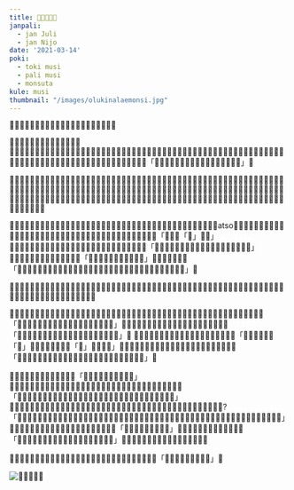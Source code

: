```yaml
---
title: 󱥄󱤮󱤂󱤉󱤸
janpali:
  - jan Juli
  - jan Nijo
date: '2021-03-14'
poki:
  - toki musi
  - pali musi
  - monsuta
kule: musi
thumbnail: "/images/olukinalaemonsi.jpg"
---
```

**󱥣󱦝**󱥂󱤻󱥁󱤧󱥽󱤨󱦜󱥁󱤧󱤍󱥩󱥞󱤡󱥄󱤮󱤂󱤉󱥆󱦜

󱥫󱥐󱤼󱤡󱤟󱤧󱤬󱦜󱤟󱥁󱤧󱤨󱤼󱦜 󱤑󱤤󱥍󱦗󱤟󱦘󱤧󱤑󱦐󱤰󱦜󱤔󱦜󱤥󱦜󱥜󱦜󱦑󱦜󱥆󱤧󱥡󱤼󱤧󱤤󱥔󱤉󱤟󱦜󱤑󱥅󱥆󱤊󱥆󱤧󱤓󱤉󱤑󱦖󱤨󱥳󱦜󱤑󱦖󱤨󱤧󱤑󱦐󱤰󱦜󱤞󱦜󱦑󱦜󱥆󱤧󱥷󱥡󱤉󱤄󱤧󱥬󱥩󱤑󱤄󱦜󱥫󱤄󱤡󱤑󱦐󱤰󱦜󱤞󱦜󱦑󱤧󱥬󱤉󱥁󱦝「󱥁󱤧󱥙󱦜󱥧󱥙󱤡󱥁󱤧󱤬󱦜󱤰󱥙󱤡󱥁󱤧󱤖」󱦜

󱤱󱥍󱦗󱤑󱦐󱤰󱦜󱤞󱦜󱦑󱦘󱤧󱥡󱤂󱤉󱤌󱤡󱤑󱦐󱤰󱦜󱤞󱦜󱦑󱤧󱥩󱥭󱥍󱦗󱤑󱦐󱥅󱤫󱦜󱥉󱦜󱦑󱦘󱦜󱥭󱥆󱤧󱤬󱥒󱥍󱦗󱤰󱤗󱥣󱦘󱦜󱤑󱦐󱤰󱦜󱤞󱦜󱦑󱤧󱥎󱦖󱤍󱥧󱤰󱤗󱥣󱦜󱥨󱤑󱦐󱥅󱤫󱦜󱥉󱦜󱦑󱤧󱥔󱤼󱥩󱥆󱦜󱤑󱦐󱥅󱤫󱦜󱥉󱦜󱦑󱤧󱤓󱤉󱤩󱥍󱦗󱥏󱥲󱦘󱦜󱥆󱤧󱥡󱤉󱤌󱤾󱤼󱦜󱤑󱦐󱤰󱦜󱤞󱦜󱦑󱤧󱥬󱥩󱤑󱦐󱥅󱤫󱦜󱥉󱦜󱦑󱤡󱤑󱦐󱥅󱤫󱦜󱥉󱦜󱦑󱤧󱥌󱤉󱥡󱥍󱦗󱤌󱤾󱦘󱥩󱥆󱦜󱥁󱤧󱥔󱥩󱤑󱦐󱤰󱦜󱤞󱦜󱦑󱦜󱥆󱤧󱥷󱥡󱤉󱤌󱦖󱤾󱤄󱦜

󱥫󱥤󱥳󱤡󱤑󱦐󱤰󱦜󱤞󱦜󱦑󱤧󱤠󱤉󱥂󱥝󱦜󱥆󱤧󱥡󱤂󱤉󱥂󱥁󱦜󱥂󱥁󱤧󱥌󱤉󱥎󱤾󱥩󱤑󱦐󱤰󱦜󱤞󱦜󱦑󱦜atso󱤑󱦐󱤰󱦜󱤞󱦜󱦑󱤧󱥷󱥡󱤉󱤝󱥂󱦜󱤑󱦐󱤰󱦜󱤞󱦜󱦑󱤧󱥩󱤑󱦐󱤰󱦜󱤔󱦜󱤥󱦜󱥜󱦜󱦑󱤧󱥬󱤉󱥁󱦝「󱤱󱥄󱥂「󱥽」󱤧󱥙」󱦜󱥫󱥁󱤡󱤑󱦐󱤰󱦜󱤔󱦜󱤥󱦜󱥜󱦜󱦑󱤧󱤮󱤬󱥶󱦜󱥫󱤨󱤡󱥆󱤧󱥬󱥁「󱤑󱦖󱤨󱦐󱤰󱦖󱦜󱤞󱦜󱦑󱥄󱥞󱥄󱥶󱤉󱥡󱥧󱥂󱥁」󱦜󱤑󱦐󱤰󱦜󱤞󱦜󱦑󱤧󱥡󱤂󱤧󱥬󱦝「󱤱󱥄󱥧󱥙󱤡󱤴󱥄󱥬󱤂󱤉󱥁」󱦜󱤱󱥆󱤧󱥬󱥵󱦝「󱥄󱤠󱥩󱤴󱤀󱦜󱥂󱥁󱤧󱤍󱦜󱥄󱥬󱤂󱤉󱥆󱦜󱥫󱥁󱤡󱥬󱤴󱤧󱥐󱦜󱤴󱥷󱤂󱤠󱤉󱥂󱥁󱤀」󱦜

󱤑󱦐󱤰󱦜󱤞󱦜󱦑󱤧󱥩󱥧󱥭󱦜󱥆󱤧󱥬󱤏󱦜󱥽󱤧󱥙󱦜󱥧󱥙󱤡󱤱󱥍󱦗󱤑󱦐󱤰󱦜󱤞󱦜󱦑󱦘󱤧󱥷󱤂󱤉󱥬󱤉󱥽󱦜󱥫󱥐󱤡󱤱󱥆󱤧󱥬󱥵󱤂󱥧󱥆󱦜󱤑󱦐󱤰󱦜󱤞󱦜󱦑󱤧󱥬󱤏󱤡󱥆󱤧󱥇󱥩󱦜

󱥫󱤼󱤡󱥆󱤧󱤬󱥒󱥍󱦗󱤑󱦐󱥅󱤫󱦜󱥉󱦜󱦑󱦘󱦜󱤑󱦐󱤰󱦖󱦜󱤞󱦜󱦑󱤧󱥩󱤏󱦜󱤑󱦐󱤰󱦜󱤞󱦜󱦑󱤧󱥬󱥩󱤑󱦐󱥅󱤫󱦜󱥉󱦜󱦑󱦝「󱤑󱦐󱥅󱤫󱦜󱥉󱦜󱦑󱥄󱤴󱤘󱤂󱤘󱥬󱥩󱥞󱥧󱥂󱤾」󱦜󱦐󱥅󱤫󱦜󱥉󱦜󱦑󱤧󱤮󱤉󱤑󱦐󱤰󱦜󱤞󱦜󱦑󱤧󱥬󱦝「󱤑󱦖󱤨󱦐󱤰󱦜󱤞󱦜󱦑󱥞󱤘󱥬󱥩󱤴󱤬󱥫󱤄󱥧󱤌󱤄」󱦜 󱥁󱤧󱥔󱤼󱥩󱤑󱦐󱤰󱦜󱤞󱦜󱦑󱦜󱥧󱥁󱤡󱥆󱤧󱥬󱦝「󱥞󱥡󱤂󱥡󱤉󱥂「󱥽」󱦜󱤱󱤴󱤧󱥷󱤂󱥬󱤉「󱥽」󱤀󱦜󱦜󱦜」󱤮󱥍󱦗󱤑󱦐󱥅󱤫󱦜󱥉󱦜󱦑󱤧󱤖󱥣󱤼󱦜󱥆󱤧󱥬󱤙󱤕󱤨󱦜「󱤑󱦐󱤰󱦜󱤞󱦜󱦑󱥄󱥞󱤠󱤉󱥂󱤬󱥙󱦜󱤑󱥍󱦗󱤽󱤨󱦘󱤧󱥡󱤉󱥁」󱦜

󱤑󱦐󱤰󱦜󱤞󱦜󱦑󱤧󱥬󱤏󱤉󱥁󱦝「󱤴󱥡󱤂󱦜󱤴󱤠󱤉󱥽󱤬󱥙」󱦜󱥫󱥁󱤡󱤑󱦐󱤰󱦜󱤞󱦜󱦑󱤧󱥎󱤏󱦜󱥘󱥆󱤧󱥎󱤦󱦜󱤑󱦐󱥅󱤫󱦜󱥉󱦜󱦑󱤧󱥬󱤉󱥁󱦝「󱤑󱦐󱤰󱦜󱤞󱦜󱦑󱥄󱤠󱥩󱤴󱤀󱦜󱤑󱤄󱤧󱥎󱦖󱤍󱥧󱥂󱦜󱥞󱤮󱤾󱥧󱥖󱦜󱥞󱥎󱥙」󱦜󱥘󱥍󱦗󱤑󱦐󱤰󱦜󱤞󱦜󱦑󱦘󱤧󱥌󱤉󱥪󱤦󱦜󱥆󱤧󱥷󱥨󱥩󱥧󱥭󱦜󱥨󱤑󱦐󱥅󱤫󱦜󱥉󱦜󱦑󱤧󱤓󱤉󱤭󱥆󱤧󱥬?「󱤑󱦐󱤰󱦜󱤞󱦜󱦑󱥄󱦜󱥞󱥄󱥬󱤂󱤉󱥂󱦜󱥞󱥄󱥬󱤏󱤂󱤉󱥂󱦜󱥫󱤖󱤡󱥞󱥩󱥭󱥞󱤡󱥄󱤮󱤂󱤉󱤰󱤗󱥣󱦜󱤰󱤗󱥁󱤧󱥌󱤉󱥎󱤾󱥩󱥞󱤇󱥙」󱦜󱤑󱦐󱤰󱦜󱤞󱦜󱦑󱤧󱥎󱦖󱤍󱤼󱤬󱥫󱥁󱦜󱥆󱤧󱥬󱦝「󱥬󱥁󱤡󱤴󱥷󱤂󱥡󱤉󱥽」󱦜󱤑󱦐󱥅󱤫󱦜󱥉󱦜󱦑󱤧󱥬󱥵󱦝「󱥄󱥬󱤂󱤉󱥂󱦜󱦜󱦜󱥫󱥙󱤧󱤬󱦜󱥤󱤧󱥐󱤬󱥫󱥙」󱦜󱥆󱥮󱤧󱤮󱤉󱥚󱥧󱤯󱦜󱥤󱤧󱤅󱤬󱥒󱤰󱦜

󱥫󱥏󱤧󱤖󱤡󱥆󱥮󱤧󱤠󱤉󱤕󱤾󱥧󱤰󱤗󱦜󱥆󱤧󱤠󱥖󱤉󱥂󱦜󱥆󱤧󱤠󱤉󱥁󱦝「󱤀󱤀󱤀󱦜󱥄󱤮󱤂󱤉󱤸」󱦜

![󱥄󱤮󱤂󱤉󱤸](/images/olukinalaemonsi.jpg)
